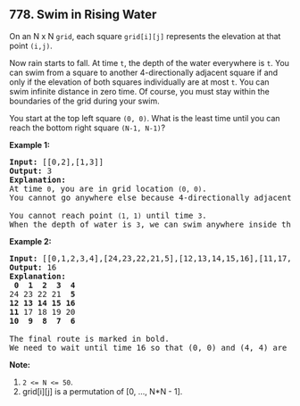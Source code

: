 ## 778. Swim in Rising Water

<p>On an N x N <code>grid</code>, each square <code>grid[i][j]</code> represents the elevation at that point <code>(i,j)</code>.</p>

<p>Now rain starts to fall. At time <code>t</code>, the depth of the water everywhere is <code>t</code>. You can swim from a square to another 4-directionally adjacent square if and only if the elevation of both squares individually are&nbsp;at most&nbsp;<code>t</code>. You can swim infinite distance in zero time. Of course, you must stay within the boundaries of the grid during your swim.</p>

<p>You start at the top left square <code>(0, 0)</code>. What is the least time until you can reach the bottom right square <code>(N-1, N-1)</code>?</p>

<p><strong>Example 1:</strong></p>

<pre>
<strong>Input:</strong> [[0,2],[1,3]]
<strong>Output:</strong> 3
<strong>Explanation:</strong>
At time <code>0</code>, you are in grid location <code>(0, 0)</code>.
You cannot go anywhere else because 4-directionally adjacent neighbors have a higher elevation than t = 0.

You cannot reach point <code>(1, 1)</code> until time <code>3</code>.
When the depth of water is <code>3</code>, we can swim anywhere inside the grid.
</pre>

<p><strong>Example 2:</strong></p>

<pre>
<strong>Input:</strong> [[0,1,2,3,4],[24,23,22,21,5],[12,13,14,15,16],[11,17,18,19,20],[10,9,8,7,6]]
<strong>Output:</strong> 16
<strong>Explanation:</strong>
<strong> 0  1  2  3  4</strong>
24 23 22 21  <strong>5</strong>
<strong>12 13 14 15 16</strong>
<strong>11</strong> 17 18 19 20
<strong>10  9  8  7  6</strong>

The final route is marked in bold.
We need to wait until time 16 so that (0, 0) and (4, 4) are connected.
</pre>

<p><strong>Note:</strong></p>

<ol>
	<li><code>2 &lt;= N &lt;= 50</code>.</li>
	<li>grid[i][j] is a permutation of [0, ..., N*N - 1].</li>
</ol>
